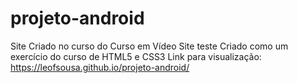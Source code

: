 # projeto-android
Site Criado no curso do Curso em Vídeo
Site teste Criado como um exercício do curso de HTML5 e CSS3
Link para visualização: 
https://leofsousa.github.io/projeto-android/
